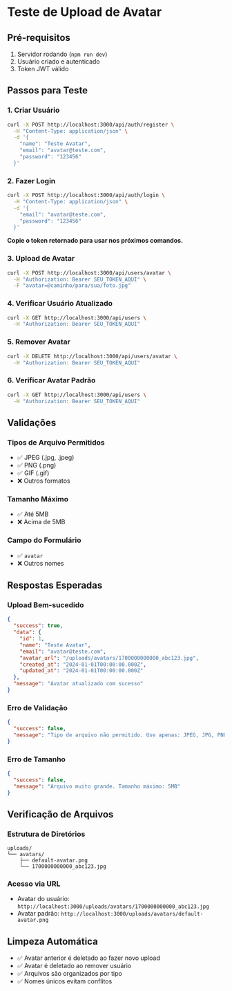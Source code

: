 # Teste de Upload de Avatar

## Pré-requisitos
1. Servidor rodando (`npm run dev`)
2. Usuário criado e autenticado
3. Token JWT válido

## Passos para Teste

### 1. Criar Usuário
```bash
curl -X POST http://localhost:3000/api/auth/register \
  -H "Content-Type: application/json" \
  -d '{
    "name": "Teste Avatar",
    "email": "avatar@teste.com",
    "password": "123456"
  }'
```

### 2. Fazer Login
```bash
curl -X POST http://localhost:3000/api/auth/login \
  -H "Content-Type: application/json" \
  -d '{
    "email": "avatar@teste.com",
    "password": "123456"
  }'
```

**Copie o token retornado para usar nos próximos comandos.**

### 3. Upload de Avatar
```bash
curl -X POST http://localhost:3000/api/users/avatar \
  -H "Authorization: Bearer SEU_TOKEN_AQUI" \
  -F "avatar=@caminho/para/sua/foto.jpg"
```

### 4. Verificar Usuário Atualizado
```bash
curl -X GET http://localhost:3000/api/users \
  -H "Authorization: Bearer SEU_TOKEN_AQUI"
```

### 5. Remover Avatar
```bash
curl -X DELETE http://localhost:3000/api/users/avatar \
  -H "Authorization: Bearer SEU_TOKEN_AQUI"
```

### 6. Verificar Avatar Padrão
```bash
curl -X GET http://localhost:3000/api/users \
  -H "Authorization: Bearer SEU_TOKEN_AQUI"
```

## Validações

### Tipos de Arquivo Permitidos
- ✅ JPEG (.jpg, .jpeg)
- ✅ PNG (.png)
- ✅ GIF (.gif)
- ❌ Outros formatos

### Tamanho Máximo
- ✅ Até 5MB
- ❌ Acima de 5MB

### Campo do Formulário
- ✅ `avatar`
- ❌ Outros nomes

## Respostas Esperadas

### Upload Bem-sucedido
```json
{
  "success": true,
  "data": {
    "id": 1,
    "name": "Teste Avatar",
    "email": "avatar@teste.com",
    "avatar_url": "/uploads/avatars/1700000000000_abc123.jpg",
    "created_at": "2024-01-01T00:00:00.000Z",
    "updated_at": "2024-01-01T00:00:00.000Z"
  },
  "message": "Avatar atualizado com sucesso"
}
```

### Erro de Validação
```json
{
  "success": false,
  "message": "Tipo de arquivo não permitido. Use apenas: JPEG, JPG, PNG ou GIF"
}
```

### Erro de Tamanho
```json
{
  "success": false,
  "message": "Arquivo muito grande. Tamanho máximo: 5MB"
}
```

## Verificação de Arquivos

### Estrutura de Diretórios
```
uploads/
└── avatars/
    ├── default-avatar.png
    └── 1700000000000_abc123.jpg
```

### Acesso via URL
- Avatar do usuário: `http://localhost:3000/uploads/avatars/1700000000000_abc123.jpg`
- Avatar padrão: `http://localhost:3000/uploads/avatars/default-avatar.png`

## Limpeza Automática

- ✅ Avatar anterior é deletado ao fazer novo upload
- ✅ Avatar é deletado ao remover usuário
- ✅ Arquivos são organizados por tipo
- ✅ Nomes únicos evitam conflitos 